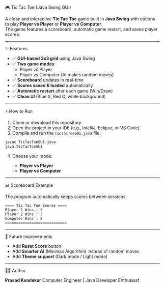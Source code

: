 
🎮 Tic Tac Toe (Java Swing GUI)

A clean and interactive **Tic Tac Toe** game built in **Java Swing** with options to play **Player vs Player** or **Player vs Computer**.  
The game features a scoreboard, automatic game restart, and saves player scores.

---

✨ Features
- ✅ **GUI-based 3x3 grid** using Java Swing  
- ✅ **Two game modes**:  
  - Player vs Player  
  - Player vs Computer (AI makes random moves)  
- ✅ **Scoreboard** updates in real-time  
- ✅ **Scores saved & loaded** automatically  
- ✅ **Automatic restart** after each game (Win/Draw)  
- ✅ **Clean UI** (Blue X, Red O, white background)  

---

⚡ How to Run

1. Clone or download this repository.  
2. Open the project in your IDE (e.g., IntelliJ, Eclipse, or VS Code).  
3. Compile and run the `TicTacToeGUI.java` file.  

```bash
javac TicTacToeGUI.java
java TicTacToeGUI
````

4. Choose your mode:

   * **Player vs Player**
   * **Player vs Computer**

---

📊 Scoreboard Example

The program automatically keeps scores between sessions.

```
==== Tic Tac Toe Scores ====
Player 1 Wins : 5
Player 2 Wins : 3
Computer Wins : 2
============================
```

---

🔮 Future Improvements

* Add **Reset Score** button
* Add **Smarter AI** (Minimax Algorithm) instead of random moves
* Add **Theme support** (Dark mode / Light mode)

---

👨‍💻 Author

**Prasad Kundekar**
Computer Engineer | Java Developer Enthusiast




